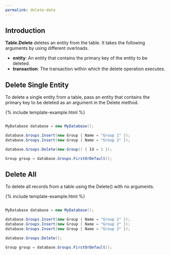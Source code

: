 ```yaml
---
permalink: delete-data
---
```


## Introduction

**Table.Delete** deletes an entity from the table. It takes the following arguments by using different overloads.

 - **entity**: An entity that contains the primary key of the entity to be deleted.
 - **transaction**: The transaction within which the delete operation executes.

## Delete Single Entity

To delete a single entity from a table, pass an entity that contains the primary key to be deleted as an argument in the Delete method.

{% include template-example.html %} 
```csharp

MyDatabase database = new MyDatabase();

database.Groups.Insert(new Group { Name = "Group 1" });
database.Groups.Insert(new Group { Name = "Group 2" });

database.Groups.Delete(new Group() { Id = 1 });

Group group = database.Groups.FirstOrDefault();

```

## Delete All

To delete all records from a table using the Delete() with no arguments.

{% include template-example.html %} 
```csharp

MyDatabase database = new MyDatabase();

database.Groups.Insert(new Group { Name = "Group 1" });
database.Groups.Insert(new Group { Name = "Group 2" });
database.Groups.Insert(new Group { Name = "Group 3" });

database.Groups.Delete();

Group group = database.Groups.FirstOrDefault();

```

